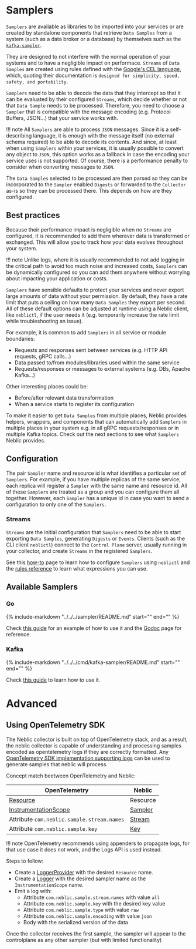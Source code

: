 # Samplers

`Samplers` are available as libraries to be imported into your services or are created by standalone components that retrieve `Data Samples` from a system (such as a data broker or a database) by themselves such as the [`kafka-sampler`](../how-to/data-from-kafka.md).

They are designed to not interfere with the normal operation of your systems and to have a negligible impact on performace. `Streams` of `Data Samples` are created using rules defined with the [Google's CEL language](https://opensource.google.com/projects/cel), which, quoting their documentation is `designed for simplicity, speed, safety, and portability`.

`Samplers` need to be able to decode the data that they intercept so that it can be evaluated by their configured `Streams`, which decide whether or not that `Data Sample` needs to be processed. Therefore, you need to choose a `Sampler` that is compatible with the message encoding (e.g. Protocol Buffers, JSON...) that your service works with.

!!! note
    All `Samplers` are able to process `JSON` messages. Since it is a self-describing language, it is enough with the message itself (no external schema required) to be able to decode its contents. And since, at least when using `Samplers` within your services, it is usually possible to convert any object to `JSON`, this option works as a fallback in case the encoding your service uses is not supported. Of course, there is a performance penalty to consider when converting messages to `JSON`. 

The `Data Samples` selected to be processed are then parsed so they can be incorporated to the `Sampler` enabled `Digests` or forwarded to the `Collector` as-is so they can be processed there. This depends on how are they configured.

## Best practices

Because their performance impact is negligible when no `Streams` are configured, it is recommended to add them wherever data is transformed or exchanged. This will allow you to track how your data evolves throughout your system. 

!!! note
    Unlike logs, where it is usually recommended to not add logging in the critical path to avoid too much noise and increased costs, `Samplers` can be dynamically configured so you can add them anywhere without worrying about impacting your application or costs. 

`Samplers` have sensible defaults to protect your services and never export large amounts of data without your permission. By default, they have a rate limit that puts a ceiling on how many `Data Samples` they export per second. All of these default options can be adjusted at runtime using a Neblic client, like `neblictl`, if the user needs it (e.g. temporarily increase the rate limit while troubleshooting an issue).

For example, it is common to add `Samplers` in all service or module boundaries:

* Requests and responses sent between services (e.g. HTTP API requests, gRPC calls...)
* Data passed to/from modules/libraries used within the same service
* Requests/responses or messages to external systems (e.g. DBs, Apache Kafka...)

Other interesting places could be:

* Before/after relevant data transformation
* When a service starts to register its configuration

To make it easier to get `Data Samples` from multiple places, Neblic provides helpers, wrappers, and components that can automatically add `Samplers` in multiple places in your system e.g. in all gRPC requests/responses or in multiple Kafka topics. Check out the next sections to see what `Samplers` Neblic provides.

## Configuration

The pair `Sampler` name and resource id is what identifies a particular set of `Samplers`. For example, if you have multiple replicas of the same service, each replica will register a `Sampler` with the same name and resource id. All of these `Samplers` are treated as a group and you can configure them all together. However, each `Sampler` has a unique id in case you want to send a configuration to only one of the `Samplers`.

### Streams

`Streams` are the initial configuration that `Samplers` need to be able to start exporting `Data Samples`, generating `Digests` or `Events`. Clients (such as the CLI client `neblictl`) connect to the `Control Plane` server, usually running in your collector, and create `Streams` in the registered `Samplers`.

See this [how-to](../how-to/configure-samplers-using-neblictl.md) page to learn how to configure `Samplers` using `neblictl` and the [rules reference](../reference/rules.md) to learn what expressions you can use.

## Available Samplers

### Go

{%
   include-markdown "../../../sampler/README.md"
   start="<!--learn-start-->"
   end="<!--learn-end-->"
%}

Check [this guide](../how-to/data-from-go-svc.md) for an example of how to use it and the [Godoc](https://pkg.go.dev/github.com/neblic/platform/sampler) page for reference.

### Kafka

{%
   include-markdown "../../../cmd/kafka-sampler/README.md"
   start="<!--learn-start-->"
   end="<!--learn-end-->"
%}
 
Check [this guide](../how-to/data-from-kafka.md) to learn how to use it.

# Advanced

## Using OpenTelemetry SDK

The Neblic collector is built on top of OpenTelemetry stack, and as a result, the neblic collector is capable of understanding and processing samples encoded
as opentelemetry logs if they are correctly formatted. Any [OpenTelemetry SDK implementation supporting logs](https://opentelemetry.io/docs/languages/#status-and-releases) can be used to generate samples that neblic
will process.

Concept match beetween OpenTelemetry and Neblic:

| OpenTelemetry                                                                                    | Neblic                                             |
| ------------------------------------------------------------------------------------------------ | -------------------------------------------------- |
| [Resource](https://opentelemetry.io/docs/specs/otel/resource/sdk/)                               | Resource                                           |
| [InstrumentationScope](https://opentelemetry.io/docs/specs/otel/glossary/#instrumentation-scope) | [Sampler](../getting-started/concepts.md#sampler)  |
| Attribute `com.neblic.sample.stream.names`                                                       | [Stream](../getting-started/concepts.md#stream)    |
| Attribute `com.neblic.sample.key`                                                                | [Key](../getting-started/concepts.md#keyed-stream) |

!!! note
    OpenTelemetry recommends using appenders to propagate logs, for that use case it does not work, and the Logs API is used instead.

Steps to follow:

- Create a [LoggerProvider](https://opentelemetry.io/docs/specs/otel/logs/bridge-api/#loggerprovider) with the desired `Resource` name.
- Create a [Logger](https://opentelemetry.io/docs/specs/otel/logs/bridge-api/#logger) with the desired sampler name as the `InstrumentationScope` name.
- Emit a log with:
    - Attribute `com.neblic.sample.stream.names` with value `all`
    - Attribute `com.neblic.sample.key` with the desired key value
    - Attribute `com.neblic.sample.type` with value `raw`
    - Attribute `com.neblic.sample.encoding` with value `json`
    - Body with the serialized version of the data

Once the collector receives the first sample, the sampler will appear to the controlplane as any other sampler (but with limited functionality) 
